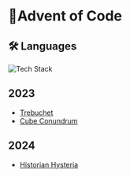 # 🎄Advent of Code

## 🛠️ Languages

![Tech Stack](https://skillicons.dev/icons?i=ts,lua,nim)

## 2023

- [Trebuchet](./aoc-2023/day-1/trebuchet.ts)
- [Cube Conundrum](./aoc-2023/day-2/cube-conundrum.ts)

## 2024

- [Historian Hysteria](./aoc-2024/day-1/historian_histeria.lua)